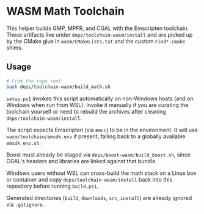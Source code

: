 # WASM Math Toolchain

This helper builds GMP, MPFR, and CGAL with the Emscripten toolchain. These
artifacts live under `deps/toolchain-wasm/install` and are picked up by the
CMake glue in `wasm/CMakeLists.txt` and the custom `Find*.cmake` shims.

## Usage

```bash
# From the repo root
bash deps/toolchain-wasm/build_math.sh
```

`setup.ps1` invokes this script automatically on non-Windows hosts (and on Windows when run from WSL). Invoke it manually if you are curating the toolchain yourself or need to rebuild the archives after cleaning `deps/toolchain-wasm/install`.

The script expects Emscripten (via `emcc`) to be in the environment. It will use
`wasm/toolchain/emsdk.env` if present, falling back to a globally available
`emsdk_env.sh`.

Boost must already be staged via `deps/boost-wasm/build_boost.sh`, since CGAL's
headers and libraries are linked against that bundle.

Windows users without WSL can cross-build the math stack on a Linux box or container and copy `deps/toolchain-wasm/install` back into this repository before running `build.ps1`.

Generated directories (`build`, `downloads`, `src`, `install`) are already
ignored via `.gitignore`.
